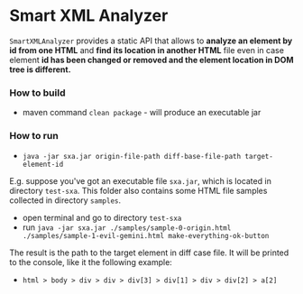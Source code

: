 # Smart XML Analyzer

`SmartXMLAnalyzer` provides a static API that allows to **analyze an element by id from one HTML** and **find its location in
another HTML** file even in case element **id has been changed or removed and the element location in DOM tree is different.**

 
### How to build
* maven command `clean package` - will produce an executable jar

### How to run
* `java -jar sxa.jar origin-file-path diff-base-file-path target-element-id`

E.g. suppose you've got an executable file `sxa.jar`, which is located in directory `test-sxa`. This folder also contains some
HTML file samples collected in directory `samples`. 
* open terminal and go to directory `test-sxa`
* run `java -jar sxa.jar ./samples/sample-0-origin.html ./samples/sample-1-evil-gemini.html make-everything-ok-button`

The result is the path to the target element in diff case file. It will be printed to the console, like it the following 
example: 
* `html > body > div > div > div[3] > div[1] > div > div[2] > a[2]`
